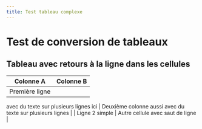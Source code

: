 ```yaml
---
title: Test tableau complexe
---
```


# Test de conversion de tableaux

## Tableau avec retours à la ligne dans les cellules

| Colonne A | Colonne B |
| -------------------- | ----------------------------------------------------- |
| Première ligne
avec du texte sur plusieurs
lignes ici | Deuxième colonne
aussi avec du texte
sur plusieurs lignes |
| Ligne 2 simple | Autre cellule
avec saut de ligne |
